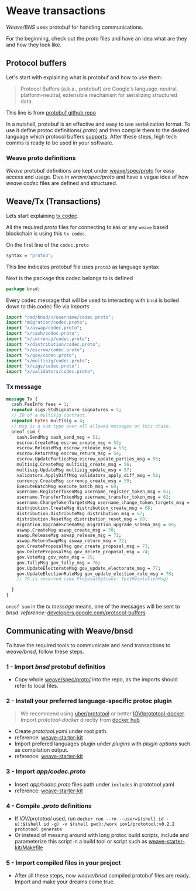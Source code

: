 # Weave transactions

_Weave/BNS_ uses protobuf for handling communications.

For the beginning, check out the *proto* files and have an idea what are they and how they look like.

## Protocol buffers

Let's start with explaining what is protobuf and how to use them:

> Protocol Buffers (a.k.a., protobuf) are Google's language-neutral, platform-neutral, extensible mechanism for serializing structured data.

This line is from [protobuf github repo](https://github.com/protocolbuffers/protobuf)

In a nutshell, protobuf is an effective and easy to use serialization format. To use it define protoc definitions(*.proto*) and then compile them to the desired language which protocol buffers [supports](https://developers.google.com/protocol-buffers/docs/tutorials). After these steps, high tech comms is ready to be used in your software.


### Weave proto definitions

_Weave_ protobuf definitions are kept under [weave/spec/proto](https://github.com/iov-one/weave/tree/master/spec/proto) for easy access and usage. Dive in _weave/spec/proto_ and have a vague idea of how *weave codec* files are defined and structured.

## Weave/Tx (Transactions)

Lets start explaining [tx codec](https://github.com/iov-one/weave/blob/v0.18.0/spec/proto/cmd/bnsd/app/codec.proto).

All the required _proto_ files for connecting to `BNS` or any `weave` based blockchain is using this `tx codec`.

On the first line of the `codec.proto` 
```proto
syntax = "proto3";
```
This line indicates protobuf file uses `proto3` as language syntax

Next is the package this codec belongs to is defined
```proto
package bnsd;
```

Every codec message that will be used to interacting with `bnsd` is boiled down to this codec file via *imports*

```proto
import "cmd/bnsd/x/username/codec.proto";
import "migration/codec.proto";
import "x/aswap/codec.proto";
import "x/cash/codec.proto";
import "x/currency/codec.proto";
import "x/distribution/codec.proto";
import "x/escrow/codec.proto";
import "x/gov/codec.proto";
import "x/multisig/codec.proto";
import "x/sigs/codec.proto";
import "x/validators/codec.proto";
```

### Tx message
```proto
message Tx {
  cash.FeeInfo fees = 1;
  repeated sigs.StdSignature signatures = 2;
  // ID of a multisig contract.
  repeated bytes multisig = 4;
  // msg is a sum type over all allowed messages on this chain.
  oneof sum {
    cash.SendMsg cash_send_msg = 51;
    escrow.CreateMsg escrow_create_msg = 52;
    escrow.ReleaseMsg escrow_release_msg = 53;
    escrow.ReturnMsg escrow_return_msg = 54;
    escrow.UpdatePartiesMsg escrow_update_parties_msg = 55;
    multisig.CreateMsg multisig_create_msg = 56;
    multisig.UpdateMsg multisig_update_msg = 57;
    validators.ApplyDiffMsg validators_apply_diff_msg = 58;
    currency.CreateMsg currency_create_msg = 59;
    ExecuteBatchMsg execute_batch_msg = 60;
    username.RegisterTokenMsg username_register_token_msg = 61;
    username.TransferTokenMsg username_transfer_token_msg = 62;
    username.ChangeTokenTargetsMsg username_change_token_targets_msg = 63;
    distribution.CreateMsg distribution_create_msg = 66;
    distribution.DistributeMsg distribution_msg = 67;
    distribution.ResetMsg distribution_reset_msg = 68;
    migration.UpgradeSchemaMsg migration_upgrade_schema_msg = 69;
    aswap.CreateMsg aswap_create_msg = 70;
    aswap.ReleaseMsg aswap_release_msg = 71;
    aswap.ReturnSwapMsg aswap_return_msg = 72;
    gov.CreateProposalMsg gov_create_proposal_msg = 73;
    gov.DeleteProposalMsg gov_delete_proposal_msg = 74;
    gov.VoteMsg gov_vote_msg = 75;
    gov.TallyMsg gov_tally_msg = 76;
    gov.UpdateElectorateMsg gov_update_electorate_msg = 77;
    gov.UpdateElectionRuleMsg gov_update_election_rule_msg = 78;
    // 79 is reserved (see ProposalOptions: TextResolutionMsg)

  }
}
```

`oneof sum` in the _tx message_ means, one of the messages will be sent to *bnsd*. *reference:* [developers.google.com/protocol-buffers](https://developers.google.com/protocol-buffers/docs/proto3#oneof)

## Communicating with Weave/bnsd

To have the required tools to communicate and send transactions to _weave/bnsd_, follow these steps.

### 1 - Import _bnsd_ protobuf definitios  
- Copy whole [weave/spec/proto/](https://github.com/iov-one/weave/tree/master/spec/proto) into the repo, as the imports should refer to local files.

### 2 - Install your preferred language-specific protoc plugin
> We recommend using [uber/prototool](https://github.com/uber/prototool) or better [IOV/prototool-docker](https://github.com/iov-one/prototool-docker). Import _prototool-docker_ directly from [docker hub](https://hub.docker.com/r/iov1/prototool)
- Create _prototool.yaml_ under root path. 
- reference: [weave-starter-kit](https://github.com/iov-one/weave-starter-kit/blob/master/prototool.yaml) 
- Import prefered languages plugin under _plugins_ with _plugin options_ such as compilation output. 
- reference: [weave-starter-kit](https://github.com/iov-one/weave-starter-kit/blob/master/prototool.yaml#L22...L25)

### 3 - Import _app/codec.proto_
- Insert _app/codec.proto_ files path under `includes` in prototool.yaml
- reference: [weave-starter-kit](https://github.com/iov-one/weave-starter-kit/blob/master/prototool.yaml#L20)

### 4 - Compile _.proto_ definitions
- If _IOV/prototool_ used, run `docker run --rm --user=$(shell id -u):$(shell id -g) -v $(shell pwd):/work iov1/prototool:v0.2.2 prototool generate`
- Or instead of messing around with long protoc build scripts, include and parameterize this script in a build tool or script such as [weave-starter-kit/Makefile](https://github.com/iov-one/weave-starter-kit/blob/master/Makefile)

### 5 - Import compiled files in your project
- After all these steps, now _weave/bnsd_ compiled protobuf files are ready. Import and make your dreams come true.
